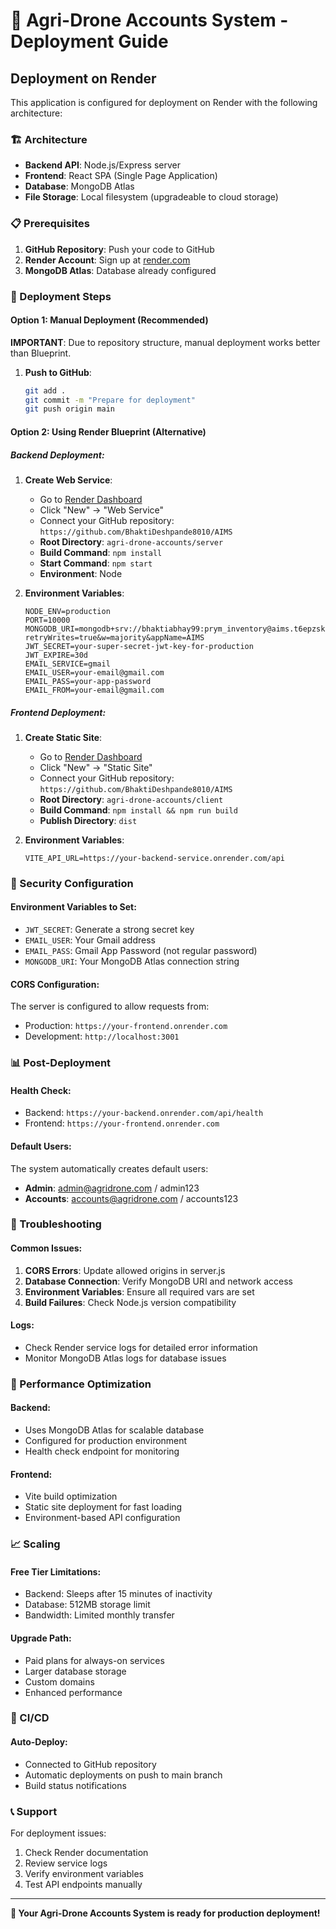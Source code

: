 # 🚀 Agri-Drone Accounts System - Deployment Guide

## Deployment on Render

This application is configured for deployment on Render with the following architecture:

### 🏗️ Architecture
- **Backend API**: Node.js/Express server
- **Frontend**: React SPA (Single Page Application)
- **Database**: MongoDB Atlas
- **File Storage**: Local filesystem (upgradeable to cloud storage)

### 📋 Prerequisites
1. **GitHub Repository**: Push your code to GitHub
2. **Render Account**: Sign up at [render.com](https://render.com)
3. **MongoDB Atlas**: Database already configured

### 🔧 Deployment Steps

#### Option 1: Manual Deployment (Recommended)

**IMPORTANT**: Due to repository structure, manual deployment works better than Blueprint.

1. **Push to GitHub**:
   ```bash
   git add .
   git commit -m "Prepare for deployment"
   git push origin main
   ```

#### Option 2: Using Render Blueprint (Alternative)

##### Backend Deployment:
1. **Create Web Service**:
   - Go to [Render Dashboard](https://dashboard.render.com)
   - Click "New" → "Web Service"
   - Connect your GitHub repository: `https://github.com/BhaktiDeshpande8010/AIMS`
   - **Root Directory**: `agri-drone-accounts/server`
   - **Build Command**: `npm install`
   - **Start Command**: `npm start`
   - **Environment**: Node

2. **Environment Variables**:
   ```
   NODE_ENV=production
   PORT=10000
   MONGODB_URI=mongodb+srv://bhaktiabhay99:prym_inventory@aims.t6epzsk.mongodb.net/AccountsIMS?retryWrites=true&w=majority&appName=AIMS
   JWT_SECRET=your-super-secret-jwt-key-for-production
   JWT_EXPIRE=30d
   EMAIL_SERVICE=gmail
   EMAIL_USER=your-email@gmail.com
   EMAIL_PASS=your-app-password
   EMAIL_FROM=your-email@gmail.com
   ```

##### Frontend Deployment:
1. **Create Static Site**:
   - Go to [Render Dashboard](https://dashboard.render.com)
   - Click "New" → "Static Site"
   - Connect your GitHub repository: `https://github.com/BhaktiDeshpande8010/AIMS`
   - **Root Directory**: `agri-drone-accounts/client`
   - **Build Command**: `npm install && npm run build`
   - **Publish Directory**: `dist`

2. **Environment Variables**:
   ```
   VITE_API_URL=https://your-backend-service.onrender.com/api
   ```

### 🔐 Security Configuration

#### Environment Variables to Set:
- `JWT_SECRET`: Generate a strong secret key
- `EMAIL_USER`: Your Gmail address
- `EMAIL_PASS`: Gmail App Password (not regular password)
- `MONGODB_URI`: Your MongoDB Atlas connection string

#### CORS Configuration:
The server is configured to allow requests from:
- Production: `https://your-frontend.onrender.com`
- Development: `http://localhost:3001`

### 📊 Post-Deployment

#### Health Check:
- Backend: `https://your-backend.onrender.com/api/health`
- Frontend: `https://your-frontend.onrender.com`

#### Default Users:
The system automatically creates default users:
- **Admin**: admin@agridrone.com / admin123
- **Accounts**: accounts@agridrone.com / accounts123

### 🔧 Troubleshooting

#### Common Issues:
1. **CORS Errors**: Update allowed origins in server.js
2. **Database Connection**: Verify MongoDB URI and network access
3. **Environment Variables**: Ensure all required vars are set
4. **Build Failures**: Check Node.js version compatibility

#### Logs:
- Check Render service logs for detailed error information
- Monitor MongoDB Atlas logs for database issues

### 🚀 Performance Optimization

#### Backend:
- Uses MongoDB Atlas for scalable database
- Configured for production environment
- Health check endpoint for monitoring

#### Frontend:
- Vite build optimization
- Static site deployment for fast loading
- Environment-based API configuration

### 📈 Scaling

#### Free Tier Limitations:
- Backend: Sleeps after 15 minutes of inactivity
- Database: 512MB storage limit
- Bandwidth: Limited monthly transfer

#### Upgrade Path:
- Paid plans for always-on services
- Larger database storage
- Custom domains
- Enhanced performance

### 🔄 CI/CD

#### Auto-Deploy:
- Connected to GitHub repository
- Automatic deployments on push to main branch
- Build status notifications

### 📞 Support

For deployment issues:
1. Check Render documentation
2. Review service logs
3. Verify environment variables
4. Test API endpoints manually

---

**🎉 Your Agri-Drone Accounts System is ready for production deployment!**
